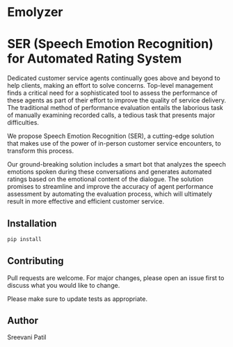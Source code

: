 # Emolyzer

# SER (Speech Emotion Recognition) for Automated Rating System

Dedicated customer service agents continually goes above and beyond to help clients, making an effort to solve concerns. Top-level management finds a critical need for a sophisticated tool to assess the performance of these agents as part of their effort to improve the quality of service delivery. The traditional method of performance evaluation entails the laborious task of manually examining recorded calls, a tedious task that presents major difficulties.

We propose Speech Emotion Recognition (SER), a cutting-edge solution that makes use of the power of in-person customer service encounters, to transform this process. 

Our ground-breaking solution includes a smart bot that analyzes the speech emotions spoken during these conversations and generates automated ratings based on the emotional content of the dialogue. The solution promises to streamline and improve the accuracy of agent performance assessment by automating the evaluation process, which will ultimately result in more effective and efficient customer service.

## Installation


```bash
pip install 
```

## Contributing

Pull requests are welcome. For major changes, please open an issue first
to discuss what you would like to change.

Please make sure to update tests as appropriate.

## Author

Sreevani Patil
